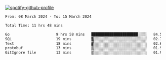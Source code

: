 [![spotify-github-profile](https://spotify-github-profile.vercel.app/api/view?uid=313pysyt3uxkjdidtiuvzf7nrnnu&cover_image=true&theme=natemoo-re&show_offline=false&background_color=121212&interchange=false&bar_color=53b14f&bar_color_cover=false)](https://spotify-github-profile.vercel.app/api/view?uid=313pysyt3uxkjdidtiuvzf7nrnnu&redirect=true)

<!--START_SECTION:waka-->

```txt
From: 08 March 2024 - To: 15 March 2024

Total Time: 11 hrs 48 mins

Go                     9 hrs 58 mins   █████████████████████░░░░   84.53 %
SQL                    19 mins         ▓░░░░░░░░░░░░░░░░░░░░░░░░   02.76 %
Text                   18 mins         ▓░░░░░░░░░░░░░░░░░░░░░░░░   02.66 %
protobuf               13 mins         ▒░░░░░░░░░░░░░░░░░░░░░░░░   01.96 %
GitIgnore file         13 mins         ▒░░░░░░░░░░░░░░░░░░░░░░░░   01.90 %
```

<!--END_SECTION:waka-->